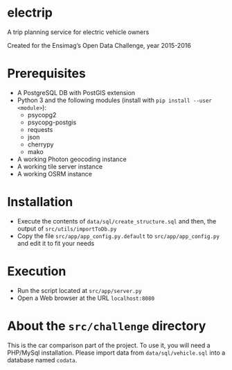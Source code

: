 # electrip
A trip planning service for electric vehicle owners

Created for the Ensimag’s Open Data Challenge, year 2015-2016

# Prerequisites
* A PostgreSQL DB with PostGIS extension
* Python 3 and the following modules (install with
  `pip install --user <module>`):
    * psycopg2
    * psycopg-postgis
    * requests
    * json
    * cherrypy
    * mako
* A working Photon geocoding instance
* A working tile server instance
* A working OSRM instance

# Installation
* Execute the contents of `data/sql/create_structure.sql` and then, the output
  of `src/utils/importToDb.py`
* Copy the file `src/app/app_config.py.default` to `src/app/app_config.py` and
  edit it to fit your needs

# Execution
* Run the script located at `src/app/server.py`
* Open a Web browser at the URL `localhost:8080`

# About the `src/challenge` directory
This is the car comparison part of the project.
To use it, you will need a PHP/MySql installation.
Please import data from `data/sql/vehicle.sql` into a database named `codata`.

